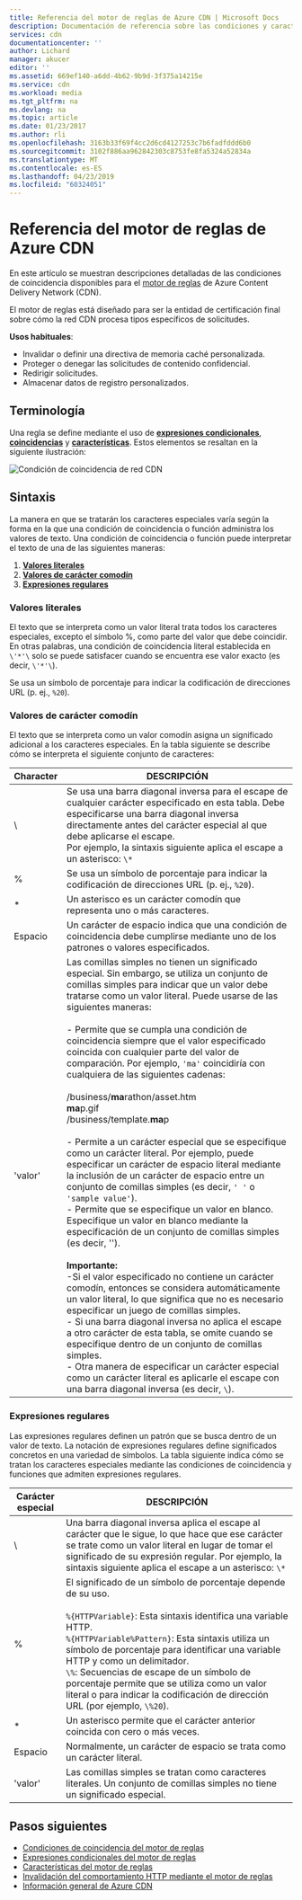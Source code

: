 ```yaml
---
title: Referencia del motor de reglas de Azure CDN | Microsoft Docs
description: Documentación de referencia sobre las condiciones y características de coincidencia del motor de reglas de Azure CDN.
services: cdn
documentationcenter: ''
author: Lichard
manager: akucer
editor: ''
ms.assetid: 669ef140-a6dd-4b62-9b9d-3f375a14215e
ms.service: cdn
ms.workload: media
ms.tgt_pltfrm: na
ms.devlang: na
ms.topic: article
ms.date: 01/23/2017
ms.author: rli
ms.openlocfilehash: 3163b33f69f4cc2d6cd4127253c7b6fadfddd6b0
ms.sourcegitcommit: 3102f886aa962842303c8753fe8fa5324a52834a
ms.translationtype: MT
ms.contentlocale: es-ES
ms.lasthandoff: 04/23/2019
ms.locfileid: "60324051"
---
```

# <a name="azure-cdn-rules-engine-reference"></a>Referencia del motor de reglas de Azure CDN
En este artículo se muestran descripciones detalladas de las condiciones de coincidencia disponibles para el [motor de reglas](cdn-rules-engine.md) de Azure Content Delivery Network (CDN).

El motor de reglas está diseñado para ser la entidad de certificación final sobre cómo la red CDN procesa tipos específicos de solicitudes.

**Usos habituales**:

- Invalidar o definir una directiva de memoria caché personalizada.
- Proteger o denegar las solicitudes de contenido confidencial.
- Redirigir solicitudes.
- Almacenar datos de registro personalizados.

## <a name="terminology"></a>Terminología
Una regla se define mediante el uso de [**expresiones condicionales**](cdn-rules-engine-reference-conditional-expressions.md), [**coincidencias**](cdn-rules-engine-reference-match-conditions.md) y [**características**](cdn-rules-engine-reference-features.md). Estos elementos se resaltan en la siguiente ilustración:

 ![Condición de coincidencia de red CDN](./media/cdn-rules-engine-reference/cdn-rules-engine-terminology.png)

## <a name="syntax"></a>Sintaxis

La manera en que se tratarán los caracteres especiales varía según la forma en la que una condición de coincidencia o función administra los valores de texto. Una condición de coincidencia o función puede interpretar el texto de una de las siguientes maneras:

1. [**Valores literales**](#literal-values) 
2. [**Valores de carácter comodín**](#wildcard-values)
3. [**Expresiones regulares**](#regular-expressions)

### <a name="literal-values"></a>Valores literales
El texto que se interpreta como un valor literal trata todos los caracteres especiales, excepto el símbolo %, como parte del valor que debe coincidir. En otras palabras, una condición de coincidencia literal establecida en `\'*'\` solo se puede satisfacer cuando se encuentra ese valor exacto (es decir, `\'*'\`).
 
Se usa un símbolo de porcentaje para indicar la codificación de direcciones URL (p. ej., `%20`).

### <a name="wildcard-values"></a>Valores de carácter comodín
El texto que se interpreta como un valor comodín asigna un significado adicional a los caracteres especiales. En la tabla siguiente se describe cómo se interpreta el siguiente conjunto de caracteres:

Character | DESCRIPCIÓN
----------|------------
\ | Se usa una barra diagonal inversa para el escape de cualquier carácter especificado en esta tabla. Debe especificarse una barra diagonal inversa directamente antes del carácter especial al que debe aplicarse el escape.<br/>Por ejemplo, la sintaxis siguiente aplica el escape a un asterisco: `\*`
% | Se usa un símbolo de porcentaje para indicar la codificación de direcciones URL (p. ej., `%20`).
\* | Un asterisco es un carácter comodín que representa uno o más caracteres.
Espacio | Un carácter de espacio indica que una condición de coincidencia debe cumplirse mediante uno de los patrones o valores especificados.
'valor' | Las comillas simples no tienen un significado especial. Sin embargo, se utiliza un conjunto de comillas simples para indicar que un valor debe tratarse como un valor literal. Puede usarse de las siguientes maneras:<br><br/>- Permite que se cumpla una condición de coincidencia siempre que el valor especificado coincida con cualquier parte del valor de comparación.  Por ejemplo, `'ma'` coincidiría con cualquiera de las siguientes cadenas: <br/><br/>/business/**ma**rathon/asset.htm<br/>**ma**p.gif<br/>/business/template.**ma**p<br /><br />- Permite a un carácter especial que se especifique como un carácter literal. Por ejemplo, puede especificar un carácter de espacio literal mediante la inclusión de un carácter de espacio entre un conjunto de comillas simples (es decir, `' '` o `'sample value'`).<br/>- Permite que se especifique un valor en blanco. Especifique un valor en blanco mediante la especificación de un conjunto de comillas simples (es decir, '').<br /><br/>**Importante:**<br/>-Si el valor especificado no contiene un carácter comodín, entonces se considera automáticamente un valor literal, lo que significa que no es necesario especificar un juego de comillas simples.<br/>- Si una barra diagonal inversa no aplica el escape a otro carácter de esta tabla, se omite cuando se especifique dentro de un conjunto de comillas simples.<br/>- Otra manera de especificar un carácter especial como un carácter literal es aplicarle el escape con una barra diagonal inversa (es decir, `\`).

### <a name="regular-expressions"></a>Expresiones regulares

Las expresiones regulares definen un patrón que se busca dentro de un valor de texto. La notación de expresiones regulares define significados concretos en una variedad de símbolos. La tabla siguiente indica cómo se tratan los caracteres especiales mediante las condiciones de coincidencia y funciones que admiten expresiones regulares.

Carácter especial | DESCRIPCIÓN
------------------|------------
\ | Una barra diagonal inversa aplica el escape al carácter que le sigue, lo que hace que ese carácter se trate como un valor literal en lugar de tomar el significado de su expresión regular. Por ejemplo, la sintaxis siguiente aplica el escape a un asterisco: `\*`
% | El significado de un símbolo de porcentaje depende de su uso.<br/><br/> `%{HTTPVariable}`: Esta sintaxis identifica una variable HTTP.<br/>`%{HTTPVariable%Pattern}`: Esta sintaxis utiliza un símbolo de porcentaje para identificar una variable HTTP y como un delimitador.<br />`\%`: Secuencias de escape de un símbolo de porcentaje permite que se utiliza como un valor literal o para indicar la codificación de dirección URL (por ejemplo, `\%20`).
\* | Un asterisco permite que el carácter anterior coincida con cero o más veces. 
Espacio | Normalmente, un carácter de espacio se trata como un carácter literal. 
'valor' | Las comillas simples se tratan como caracteres literales. Un conjunto de comillas simples no tiene un significado especial.


## <a name="next-steps"></a>Pasos siguientes
* [Condiciones de coincidencia del motor de reglas](cdn-rules-engine-reference-match-conditions.md)
* [Expresiones condicionales del motor de reglas](cdn-rules-engine-reference-conditional-expressions.md)
* [Características del motor de reglas](cdn-rules-engine-reference-features.md)
* [Invalidación del comportamiento HTTP mediante el motor de reglas](cdn-rules-engine.md)
* [Información general de Azure CDN](cdn-overview.md)
